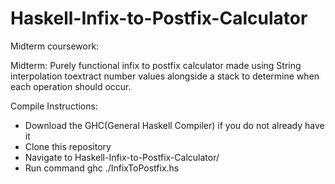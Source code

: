 # Haskell-Infix-to-Postfix-Calculator
Midterm  coursework:

Midterm: Purely functional infix to postfix calculator made using String interpolation toextract number values alongside a stack to determine when each operation should occur.

Compile Instructions: 
  - Download the GHC(General Haskell Compiler) if you do not already have it
  - Clone this repository
  - Navigate to Haskell-Infix-to-Postfix-Calculator/
  - Run command ghc ./InfixToPostfix.hs
